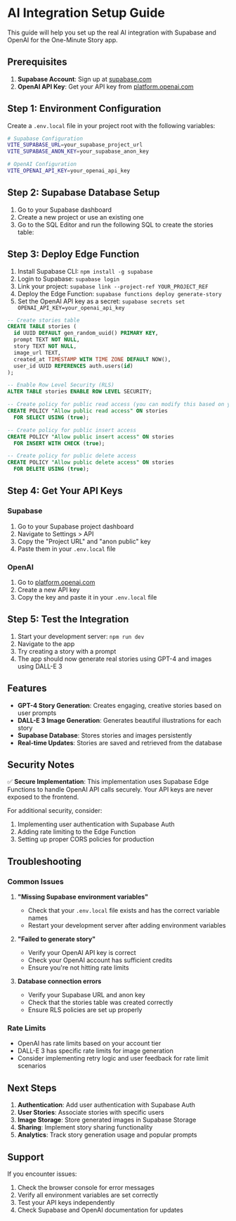 # AI Integration Setup Guide

This guide will help you set up the real AI integration with Supabase and OpenAI for the One-Minute Story app.

## Prerequisites

1. **Supabase Account**: Sign up at [supabase.com](https://supabase.com)
2. **OpenAI API Key**: Get your API key from [platform.openai.com](https://platform.openai.com/api-keys)

## Step 1: Environment Configuration

Create a `.env.local` file in your project root with the following variables:

```bash
# Supabase Configuration
VITE_SUPABASE_URL=your_supabase_project_url
VITE_SUPABASE_ANON_KEY=your_supabase_anon_key

# OpenAI Configuration
VITE_OPENAI_API_KEY=your_openai_api_key
```

## Step 2: Supabase Database Setup

1. Go to your Supabase dashboard
2. Create a new project or use an existing one
3. Go to the SQL Editor and run the following SQL to create the stories table:

## Step 3: Deploy Edge Function

1. Install Supabase CLI: `npm install -g supabase`
2. Login to Supabase: `supabase login`
3. Link your project: `supabase link --project-ref YOUR_PROJECT_REF`
4. Deploy the Edge Function: `supabase functions deploy generate-story`
5. Set the OpenAI API key as a secret: `supabase secrets set OPENAI_API_KEY=your_openai_api_key`

```sql
-- Create stories table
CREATE TABLE stories (
  id UUID DEFAULT gen_random_uuid() PRIMARY KEY,
  prompt TEXT NOT NULL,
  story TEXT NOT NULL,
  image_url TEXT,
  created_at TIMESTAMP WITH TIME ZONE DEFAULT NOW(),
  user_id UUID REFERENCES auth.users(id)
);

-- Enable Row Level Security (RLS)
ALTER TABLE stories ENABLE ROW LEVEL SECURITY;

-- Create policy for public read access (you can modify this based on your needs)
CREATE POLICY "Allow public read access" ON stories
  FOR SELECT USING (true);

-- Create policy for public insert access
CREATE POLICY "Allow public insert access" ON stories
  FOR INSERT WITH CHECK (true);

-- Create policy for public delete access
CREATE POLICY "Allow public delete access" ON stories
  FOR DELETE USING (true);
```

## Step 4: Get Your API Keys

### Supabase
1. Go to your Supabase project dashboard
2. Navigate to Settings > API
3. Copy the "Project URL" and "anon public" key
4. Paste them in your `.env.local` file

### OpenAI
1. Go to [platform.openai.com](https://platform.openai.com/api-keys)
2. Create a new API key
3. Copy the key and paste it in your `.env.local` file

## Step 5: Test the Integration

1. Start your development server: `npm run dev`
2. Navigate to the app
3. Try creating a story with a prompt
4. The app should now generate real stories using GPT-4 and images using DALL-E 3

## Features

- **GPT-4 Story Generation**: Creates engaging, creative stories based on user prompts
- **DALL-E 3 Image Generation**: Generates beautiful illustrations for each story
- **Supabase Database**: Stores stories and images persistently
- **Real-time Updates**: Stories are saved and retrieved from the database

## Security Notes

✅ **Secure Implementation**: This implementation uses Supabase Edge Functions to handle OpenAI API calls securely. Your API keys are never exposed to the frontend.

For additional security, consider:
1. Implementing user authentication with Supabase Auth
2. Adding rate limiting to the Edge Function
3. Setting up proper CORS policies for production

## Troubleshooting

### Common Issues

1. **"Missing Supabase environment variables"**
   - Check that your `.env.local` file exists and has the correct variable names
   - Restart your development server after adding environment variables

2. **"Failed to generate story"**
   - Verify your OpenAI API key is correct
   - Check your OpenAI account has sufficient credits
   - Ensure you're not hitting rate limits

3. **Database connection errors**
   - Verify your Supabase URL and anon key
   - Check that the stories table was created correctly
   - Ensure RLS policies are set up properly

### Rate Limits

- OpenAI has rate limits based on your account tier
- DALL-E 3 has specific rate limits for image generation
- Consider implementing retry logic and user feedback for rate limit scenarios

## Next Steps

1. **Authentication**: Add user authentication with Supabase Auth
2. **User Stories**: Associate stories with specific users
3. **Image Storage**: Store generated images in Supabase Storage
4. **Sharing**: Implement story sharing functionality
5. **Analytics**: Track story generation usage and popular prompts

## Support

If you encounter issues:
1. Check the browser console for error messages
2. Verify all environment variables are set correctly
3. Test your API keys independently
4. Check Supabase and OpenAI documentation for updates
